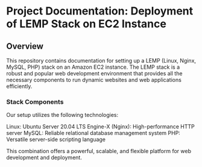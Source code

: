 # Project Documentation: Deployment of LEMP Stack on EC2 Instance

## Overview
This repository contains documentation for setting up a LEMP (Linux, Nginx, MySQL, PHP) stack on an Amazon EC2 instance. The LEMP stack is a robust and popular web development environment that provides all the necessary components to run dynamic websites and web applications efficiently.

### Stack Components
Our setup utilizes the following technologies:

Linux: Ubuntu Server 20.04 LTS
Engine-X (Nginx): High-performance HTTP server
MySQL: Reliable relational database management system
PHP: Versatile server-side scripting language

This combination offers a powerful, scalable, and flexible platform for web development and deployment.
